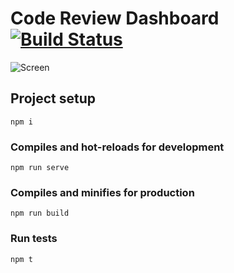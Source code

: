 # Code Review Dashboard [![Build Status](https://travis-ci.org/ksevelyar/code-review.svg?branch=master)](https://travis-ci.org/ksevelyar/code-review)
![Screen](https://i.imgur.com/0Ud1YA0.png)

## Project setup
```
npm i
```

### Compiles and hot-reloads for development
```
npm run serve
```

### Compiles and minifies for production
```
npm run build
```

### Run tests
```
npm t
```
